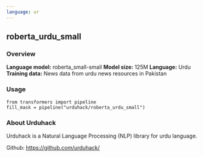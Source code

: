 ```yaml
---
language: ur
---
```


## roberta_urdu_small

### Overview

**Language model:** roberta_small-small
**Model size:** 125M
**Language:** Urdu
**Training data:** News data from urdu news resources in Pakistan


### Usage


```
from transformers import pipeline
fill_mask = pipeline("urduhack/roberta_urdu_small")
```

### About Urduhack

Urduhack is a Natural Language Processing (NLP) library for urdu language.

Github: https://github.com/urduhack/
